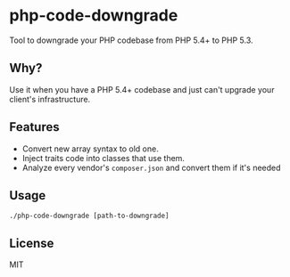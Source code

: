 php-code-downgrade
===

Tool to downgrade your PHP codebase from PHP 5.4+ to PHP 5.3.

Why?
---

Use it when you have a PHP 5.4+ codebase and just can't upgrade your client's
infrastructure.

Features
---

- Convert new array syntax to old one.
- Inject traits code into classes that use them.
- Analyze every vendor's `composer.json` and convert them if it's needed

Usage
---

```
./php-code-downgrade [path-to-downgrade]
```

License
---

MIT
